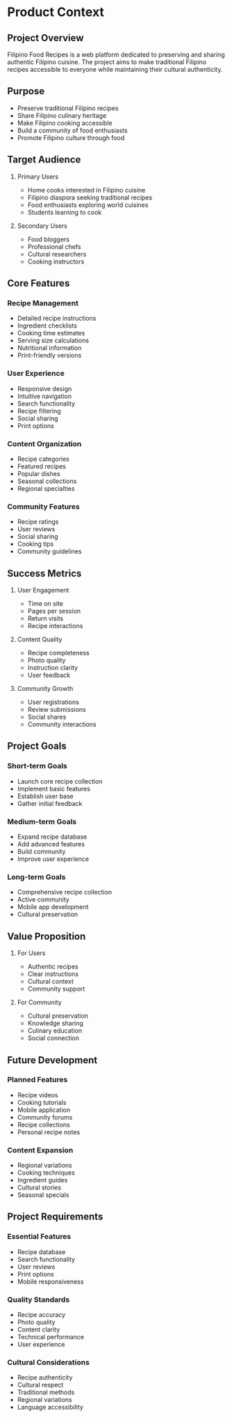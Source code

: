 # Product Context

## Project Overview
Filipino Food Recipes is a web platform dedicated to preserving and sharing authentic Filipino cuisine. The project aims to make traditional Filipino recipes accessible to everyone while maintaining their cultural authenticity.

## Purpose
- Preserve traditional Filipino recipes
- Share Filipino culinary heritage
- Make Filipino cooking accessible
- Build a community of food enthusiasts
- Promote Filipino culture through food

## Target Audience
1. Primary Users
   - Home cooks interested in Filipino cuisine
   - Filipino diaspora seeking traditional recipes
   - Food enthusiasts exploring world cuisines
   - Students learning to cook

2. Secondary Users
   - Food bloggers
   - Professional chefs
   - Cultural researchers
   - Cooking instructors

## Core Features

### Recipe Management
- Detailed recipe instructions
- Ingredient checklists
- Cooking time estimates
- Serving size calculations
- Nutritional information
- Print-friendly versions

### User Experience
- Responsive design
- Intuitive navigation
- Search functionality
- Recipe filtering
- Social sharing
- Print options

### Content Organization
- Recipe categories
- Featured recipes
- Popular dishes
- Seasonal collections
- Regional specialties

### Community Features
- Recipe ratings
- User reviews
- Social sharing
- Cooking tips
- Community guidelines

## Success Metrics
1. User Engagement
   - Time on site
   - Pages per session
   - Return visits
   - Recipe interactions

2. Content Quality
   - Recipe completeness
   - Photo quality
   - Instruction clarity
   - User feedback

3. Community Growth
   - User registrations
   - Review submissions
   - Social shares
   - Community interactions

## Project Goals

### Short-term Goals
- Launch core recipe collection
- Implement basic features
- Establish user base
- Gather initial feedback

### Medium-term Goals
- Expand recipe database
- Add advanced features
- Build community
- Improve user experience

### Long-term Goals
- Comprehensive recipe collection
- Active community
- Mobile app development
- Cultural preservation

## Value Proposition
1. For Users
   - Authentic recipes
   - Clear instructions
   - Cultural context
   - Community support

2. For Community
   - Cultural preservation
   - Knowledge sharing
   - Culinary education
   - Social connection

## Future Development

### Planned Features
- Recipe videos
- Cooking tutorials
- Mobile application
- Community forums
- Recipe collections
- Personal recipe notes

### Content Expansion
- Regional variations
- Cooking techniques
- Ingredient guides
- Cultural stories
- Seasonal specials

## Project Requirements

### Essential Features
- Recipe database
- Search functionality
- User reviews
- Print options
- Mobile responsiveness

### Quality Standards
- Recipe accuracy
- Photo quality
- Content clarity
- Technical performance
- User experience

### Cultural Considerations
- Recipe authenticity
- Cultural respect
- Traditional methods
- Regional variations
- Language accessibility